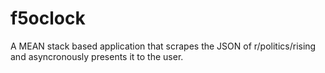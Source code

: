 # f5oclock

A MEAN stack based application that scrapes the JSON of r/politics/rising and asyncronously presents it to the user.

